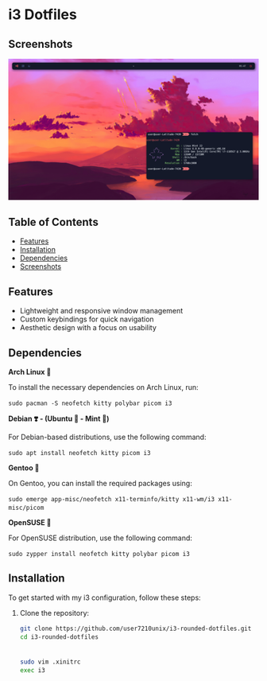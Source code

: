 # i3 Dotfiles

## Screenshots

![Screenshot](pictures/i.png)


## Table of Contents
- [Features](#features)
- [Installation](#installation)
- [Dependencies](#Dependencies)
- [Screenshots](#Screenshots)


## Features

- Lightweight and responsive window management
- Custom keybindings for quick navigation
- Aesthetic design with a focus on usability


## Dependencies

**Arch Linux 🔷**

To install the necessary dependencies on Arch Linux, run:

```sudo pacman -S neofetch kitty polybar picom i3```

**Debian ❣️ - (Ubuntu 🍊 - Mint 🍏)**

For Debian-based distributions, use the following command:



```sudo apt install neofetch kitty picom i3```

**Gentoo 🧼**

On Gentoo, you can install the required packages using:



```sudo emerge app-misc/neofetch x11-terminfo/kitty x11-wm/i3 x11-misc/picom```



**OpenSUSE 🦎**

For OpenSUSE distribution, use the following command:



```sudo zypper install neofetch kitty polybar picom i3```


## Installation

To get started with my i3 configuration, follow these steps:

1. Clone the repository:
   ```bash
   git clone https://github.com/user7210unix/i3-rounded-dotfiles.git
   cd i3-rounded-dotfiles


   sudo vim .xinitrc
   exec i3
